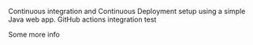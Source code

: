 Continuous integration and Continuous Deployment setup using a simple Java web app.
GitHub actions integration test

Some more info